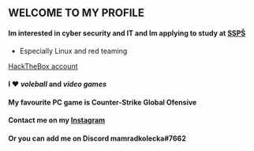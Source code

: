 ## WELCOME TO MY PROFILE 

#### Im interested in cyber security and IT and Im applying to study at [SSPŠ] 

- Especially Linux and red teaming

[HackTheBox account]

#### I ❤️ *voleball* and *video games*

#### My favourite PC game is **Counter-Strike Global Ofensive**

#### **Contact me on my [Instagram]**
#### Or you can add me on Discord mamradkolecka#7662

[SSPŠ]: https://www.ssps.cz/
[HackTheBox account]: https://app.hackthebox.com/challenges
[Instagram]: https://www.instagram.com/lukasek_proste_/?hl=en
